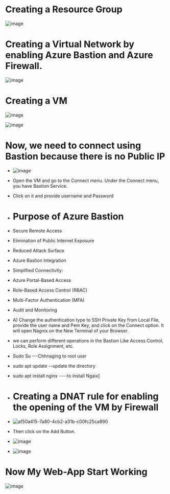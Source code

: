 # Creating a Resource Group

![image](https://github.com/ankitnewjobs/Azure-Practices-Examples/assets/154872782/3b3e6cd0-48e9-49f7-a294-4131cdd823ae)

# Creating a Virtual Network by enabling Azure Bastion and Azure Firewall.

![image](https://github.com/ankitnewjobs/Azure-Practices-Examples/assets/154872782/3af60fbe-86e1-428d-9b22-207bf79c635d)


# Creating a VM

![image](https://github.com/ankitnewjobs/Azure-Practices-Examples/assets/154872782/33e5354d-bea1-42b6-84e6-612054b7ed48)

![image](https://github.com/ankitnewjobs/Azure-Practices-Examples/assets/154872782/5279ba96-c033-48f2-856c-cecb3de35caf)

# Now, we need to connect using Bastion because there is no Public IP


- ![image](https://github.com/ankitnewjobs/Azure-Practices-Examples/assets/154872782/1f5294b1-507a-4c0a-9cd5-64a4e5c41616)

- Open the VM and go to the Connect menu. Under the Connect menu, you have Bastion Service.
- Click on it and provide username and Password

- # Purpose of Azure Bastion

- Secure Remote Access
- Elimination of Public Internet Exposure
- Reduced Attack Surface
- Azure Bastion Integration
- Simplified Connectivity:
- Azure Portal-Based Access
- Role-Based Access Control (RBAC)
- Multi-Factor Authentication (MFA)
- Audit and Monitoring
  
- A) Change the authentication type to SSH Private Key from Local File, provide the user name and Pem Key, and click on the Connect option. It will open Nagnix on the New Terminal of your Browser.

- we can perform different operations in the Bastion Like Access Control, Locks, Role Assignment, etc.

- Sudo Su ---Chhnaging to root user

- sudo apt update --update the directory

- sudo apt install nginx ----to install Ngaix]

- # Creating a DNAT rule for enabling the opening of the VM by Firewall

- ![af50a415-7a80-4cb2-a31b-c00fc25ca890](https://github.com/ankitnewjobs/Azure-Practices-Examples/assets/154872782/fb487dd5-cb78-4c64-a7bb-fd896d0358d4)

- Then click on the Add Button.

- ![image](https://github.com/ankitnewjobs/Azure-Practices-Examples/assets/154872782/df225b3c-95b6-4c4d-a4a8-b6237994e3f9)

- ![image](https://github.com/ankitnewjobs/Azure-Practices-Examples/assets/154872782/58fe809c-e6d1-4f3b-a913-88e610ed53a4)

# Now My Web-App Start Working 

![image](https://github.com/ankitnewjobs/Azure-Practices-Examples/assets/154872782/2f4e415b-a0c0-4e89-b2a6-23ff87a22992)



  

  





